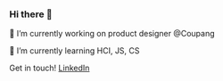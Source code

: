 ### Hi there 👋

🔭 I’m currently working on product designer @Coupang

🌱 I’m currently learning HCI, JS, CS

Get in touch! [LinkedIn](https://www.linkedin.com/in/ireneworks/)
